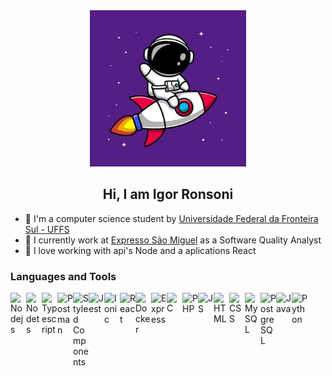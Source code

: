 <div align="center">
  
  <img alt="Astronaut" title="Astronaut" width="250px" src="/src/imgs/astronaut.png"/>

</div>
<h2 align="center">Hi, I am Igor Ronsoni</h2>

- 🤖 I'm a computer science student by [Universidade Federal da Fronteira Sul - UFFS](https://www.uffs.edu.br/)
- 🔭 I currently work at [Expresso São Miguel](https://www.expressosaomiguel.com.br/) as a Software Quality Analyst
- 🚀 I love working with api's Node and a aplications React

### Languages and Tools
<img align="left" alt="Nodejs" title="Nodejs" width="25px" src="https://simpleicons.org/icons/nodedotjs.svg"/>
<img align="left" alt="Nodets" title="Nodets" width="25px" src="https://simpleicons.org/icons/tsnode.svg"/>
<img align="left" alt="Typescript" title="Typescript" width="25px" src="https://simpleicons.org/icons/typescript.svg"/>
<img align="left" alt="Postman" title="Postman" width="25px" src="https://simpleicons.org/icons/postman.svg"/>
<img align="left" alt="Styled Components" title="Styled Components" width="25px" src="https://simpleicons.org/icons/styledcomponents.svg"/>
<img align="left" alt="Jest" title="Jest" width="25px" src="https://simpleicons.org/icons/jest.svg"/>
<img align="left" alt="Ionic" title="Ionic" width="25px" src="https://simpleicons.org/icons/ionic.svg"/>
<img align="left" alt="React" title="React" width="25px" src="https://simpleicons.org/icons/react.svg"/>
<img align="left" alt="Docker" title="Docker" width="25px" src="https://simpleicons.org/icons/docker.svg"/>
<img align="left" alt="Express" title="Express" width="25px" src="https://simpleicons.org/icons/express.svg"/>
<img align="left" alt="C" title="C" width="25px" src="https://simpleicons.org/icons/c.svg"/>
<img align="left" alt="PHP" title="PHP" width="25px" src="https://simpleicons.org/icons/php.svg" />
<img align="left" alt="JS" title="JS" width="25px" src="https://simpleicons.org/icons/javascript.svg" />
<img align="left" alt="HTML" title="HTML" width="25px" src="https://simpleicons.org/icons/html5.svg" />
<img align="left" alt="CSS" title="CSS" width="25px" src="https://simpleicons.org/icons/css3.svg" />
<img align="left" alt="MySQL" title="MySQL" width="25px" src="https://simpleicons.org/icons/mysql.svg" />
<img align="left" alt="PostgreSQL" title="PostgreSQL" width="25px" src="https://simpleicons.org/icons/postgresql.svg" />
<img align="left" alt="Java" title="Java" width="25px" src="https://simpleicons.org/icons/java.svg" />
<img align="left" alt="Python" title="Python" width="25px" src="https://simpleicons.org/icons/python.svg" />
